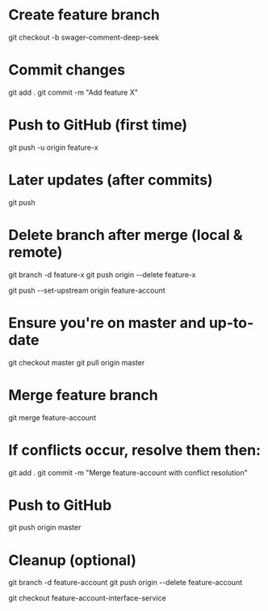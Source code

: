 # Create feature branch

git checkout -b swager-comment-deep-seek

# Commit changes

git add .
git commit -m "Add feature X"

# Push to GitHub (first time)

git push -u origin feature-x

# Later updates (after commits)

git push

# Delete branch after merge (local & remote)

git branch -d feature-x
git push origin --delete feature-x

git push --set-upstream origin feature-account

# Ensure you're on master and up-to-date

git checkout master
git pull origin master

# Merge feature branch

git merge feature-account

# If conflicts occur, resolve them then:

git add .
git commit -m "Merge feature-account with conflict resolution"

# Push to GitHub

git push origin master

# Cleanup (optional)

git branch -d feature-account
git push origin --delete feature-account

git checkout feature-account-interface-service